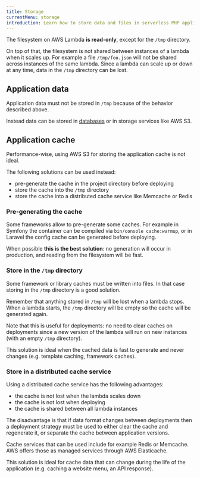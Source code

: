 ```yaml
---
title: Storage
currentMenu: storage
introduction: Learn how to store data and files in serverless PHP applications running on AWS Lambda.
---
```


The filesystem on AWS Lambda **is read-only**, except for the `/tmp` directory.

On top of that, the filesystem is not shared between instances of a lambda when it scales up. For example a file `/tmp/foo.json` will not be shared across instances of the same lambda. Since a lambda can scale up or down at any time, data in the `/tmp` directory can be lost.

## Application data

Application data must not be stored in `/tmp` because of the behavior described above.

Instead data can be stored in [databases](/docs/environment/database.md) or in storage services like AWS S3.

## Application cache

Performance-wise, using AWS S3 for storing the application cache is not ideal.

The following solutions can be used instead:

- pre-generate the cache in the project directory before deploying
- store the cache into the `/tmp` directory
- store the cache into a distributed cache service like Memcache or Redis

### Pre-generating the cache

Some frameworks allow to pre-generate some caches. For example in Symfony the container can be compiled via `bin/console cache:warmup`, or in Laravel the config cache can be generated before deploying.

When possible **this is the best solution**: no generation will occur in production, and reading from the filesystem will be fast.

### Store in the `/tmp` directory

Some framework or library caches must be written into files. In that case storing in the `/tmp` directory is a good solution.

Remember that anything stored in `/tmp` will be lost when a lambda stops. When a lambda starts, the `/tmp` directory will be empty so the cache will be generated again.

Note that this is useful for deployments: no need to clear caches on deployments since a new version of the lambda will run on new instances (with an empty `/tmp` directory).

This solution is ideal when the cached data is fast to generate and never changes (e.g. template caching, framework caches).

### Store in a distributed cache service

Using a distributed cache service has the following advantages:

- the cache is not lost when the lambda scales down
- the cache is not lost when deploying
- the cache is shared between all lambda instances

The disadvantage is that if data format changes between deployments then a deployment strategy must be used to either clear the cache and regenerate it, or separate the cache between application versions.

Cache services that can be used include for example Redis or Memcache. AWS offers those as managed services through AWS Elasticache.

This solution is ideal for cache data that can change during the life of the application (e.g. caching a website menu, an API response).
